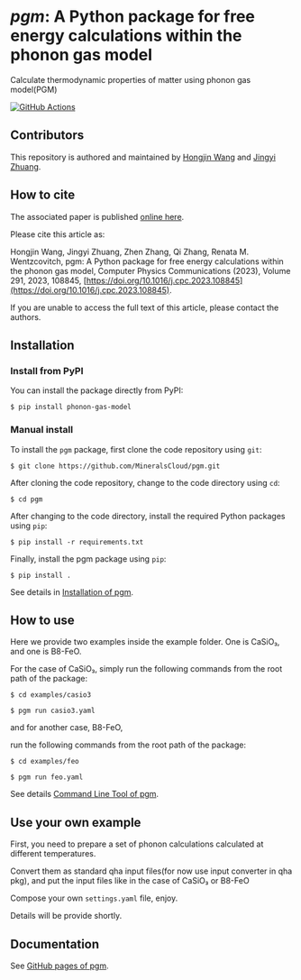 # <i>pgm</i>: A Python package for free energy calculations within the phonon gas model
Calculate thermodynamic properties of matter using phonon gas model(PGM)

[![GitHub Actions](https://github.com/MineralsCloud/pgm/actions/workflows/documentation.yml/badge.svg)](https://mineralscloud.github.io/pgm/index.html)
<!-- [![pypi](https://img.shields.io/pypi/v/pgm.svg)](https://pypi.org/project/pgm/) -->
<!-- [![pypi](https://img.shields.io/pypi/dm/pgm.svg)](https://pypi.org/project/pgm/) -->

## Contributors

This repository is authored and maintained by [Hongjin Wang][1] and [Jingyi Zhuang][2].

[1]: https://github.com/underhill1886

[2]: https://www.jappoker.com/

## How to cite

The associated paper is published [online here](https://authors.elsevier.com/c/1hQ5e_FEhOCgU).

Please cite this article as: 

Hongjin Wang, Jingyi Zhuang, Zhen Zhang, Qi Zhang, Renata M. Wentzcovitch, pgm: A Python package for free energy calculations within the phonon gas model, Computer Physics Communications (2023), Volume 291, 2023, 108845, [https://doi.org/10.1016/j.cpc.2023.108845](https://doi.org/10.1016/j.cpc.2023.108845).

If you are unable to access the full text of this article, please contact the authors.

## Installation
### Install from PyPI
You can install the package directly from PyPI:
```shell
$ pip install phonon-gas-model
```


### Manual install
To install the ``pgm`` package, first clone the code repository using ``git``:
```shell
$ git clone https://github.com/MineralsCloud/pgm.git
```

After cloning the code repository, change to the code directory using ``cd``:
``` shell
$ cd pgm
```

After changing to the code directory, install the required Python packages using ``pip``:
```shell
$ pip install -r requirements.txt
```

Finally, install the pgm package using ``pip``:
```shell
$ pip install .
```
See details in [Installation of pgm](https://mineralscloud.github.io/pgm/basics/installation.html).


## How to use
Here we provide two examples inside the example folder. One is CaSiO₃, and one is B8-FeO.

For the case of CaSiO₃, simply run the following commands from the root path of the package:

```shell
$ cd examples/casio3
```

```shell
$ pgm run casio3.yaml
```

and for another case, B8-FeO,

run the following commands from the root path of the package:

```shell
$ cd examples/feo
```

```shell
$ pgm run feo.yaml
```

See details [Command Line Tool of pgm](https://mineralscloud.github.io/pgm/basics/cli.html).

## Use your own example
First, you need to prepare a set of phonon calculations calculated at different temperatures.

Convert them as standard qha input files(for now use input converter in qha pkg), and put the input files like in the case of CaSiO₃ or B8-FeO

Compose your own `settings.yaml` file, enjoy.

Details will be provide shortly.

## Documentation

See [GitHub pages of pgm][3].

[3]: https://mineralscloud.github.io/pgm/

 
